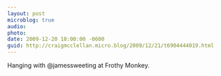 ```yaml
---
layout: post
microblog: true
audio: 
photo: 
date: 2009-12-20 18:00:00 -0600
guid: http://craigmcclellan.micro.blog/2009/12/21/t6904444019.html
---
```

Hanging with @jamessweeting at Frothy Monkey.
